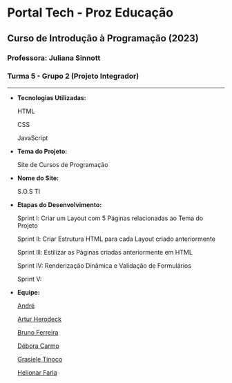 # Portal Tech - Proz Educação

## Curso de Introdução à Programação (2023)



### Professora: Juliana Sinnott

### Turma 5 - Grupo 2 (Projeto Integrador)

___



- **Tecnologias Utilizadas:**

  HTML

  CSS

  JavaScript
  
  


- **Tema do Projeto:**

  Site de Cursos de Programação
  
  


- **Nome do Site:**

  S.O.S TI
  
  


- **Etapas do Desenvolvimento:**

  Sprint l: Criar um Layout com 5 Páginas relacionadas ao Tema do Projeto

  Sprint ll: Criar Estrutura HTML para cada Layout criado anteriormente

  Sprint lll: Estilizar as Páginas criadas anteriormente em HTML

  Sprint lV: Renderização Dinâmica e Validação de Formulários
  
  Sprint V:
  
  


- **Equipe:**

  [André](https://github.com/AndreMr19)

  [Artur Herodeck](https://github.com/ArturHerodeck)

  [Bruno Ferreira](https://github.com/BrunoFerreira1990)

  [Débora Carmo](https://github.com/DehCarmoo)

  [Grasiele Tinoco](https://github.com/grasieletinoco)

  [Helionar Faria](https://github.com/helionarfaria)
